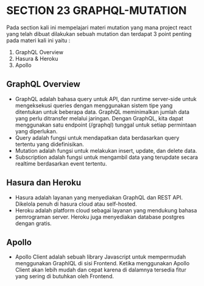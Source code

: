 # SECTION 23 GRAPHQL-MUTATION

Pada section kali ini mempelajari materi mutation yang mana project react yang telah dibuat dilakukan sebuah mutation dan terdapat 3 point penting pada materi kali ini yaitu :

1. GraphQL Overview
2. Hasura & Heroku
3. Apollo

## GraphQL Overview

- GraphQL adalah bahasa query untuk API, dan runtime server-side untuk mengeksekusi queries dengan menggunakan sistem tipe yang ditentukan untuk beberapa data. GraphQL meminimalkan jumlah data yang perlu ditransfer melalui jaringan. Dengan GraphQL, kita dapat menggunakan satu endpoint (/graphql) tunggal untuk setiap permintaan yang diperlukan.
- Query adalah fungsi untuk mendapatkan data berdasarkan query tertentu yang didefinisikan.
- Mutation adalah fungsi untuk melakukan insert, update, dan delete data.
- Subscription adalah fungsi untuk mengambil data yang terupdate secara realtime berdasarkan event tertentu.

## Hasura dan Heroku

- Hasura adalah layanan yang menyediakan GraphQL dan REST API. Dikelola penuh di hasura cloud atau self-hosted.
- Heroku adalah platform cloud sebagai layanan yang mendukung bahasa pemrograman server. Heroku juga menyediakan database postgres dengan gratis.

## Apollo

- Apollo Client adalah sebuah library Javascript untuk mempermudah menggunakan GraphlQL di sisi Frontend. Ketika menggunakan Apollo Client akan lebih mudah dan cepat karena di dalamnya tersedia fitur yang sering di butuhkan oleh Frontend.
